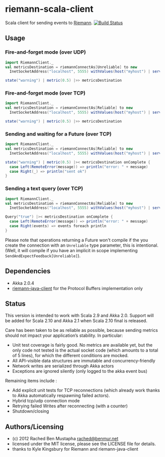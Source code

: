 # riemann-scala-client

Scala client for sending events to [Riemann](http://aphyr.github.com/riemann/). 
[![Build Status](https://api.travis-ci.org/benmur/riemann-scala-client.png)](https://travis-ci.org/benmur/riemann-scala-client/)
## Usage

### Fire-and-forget mode (over UDP)
```scala
import RiemannClient._
val metricsDestination = riemannConnectAs[Unreliable] to new
  InetSocketAddress("localhost", 5555) withValues(host("myhost") | service("myservice response time"))

state("warning") | metric(0.5) |>> metricsDestination
```

### Fire-and-forget mode (over TCP)
```scala
import RiemannClient._
val metricsDestination = riemannConnectAs[Reliable] to new
  InetSocketAddress("localhost", 5555) withValues(host("myhost") | service("myservice response time"))

state("warning") | metric(0.5) |>> metricsDestination
```

### Sending and waiting for a Future (over TCP)
```scala
import RiemannClient._
val metricsDestination = riemannConnectAs[Reliable] to new
  InetSocketAddress("localhost", 5555) withValues(host("myhost") | service("myservice response time"))

state("warning") | metric(0.5) |>< metricsDestination onComplete {
  case Left(RemoteError(message)) => println("error: " + message)
  case Right(_) => println("sent ok")
}
```

### Sending a text query (over TCP)
```scala
import RiemannClient._
val metricsDestination = riemannConnectAs[Reliable] to new
  InetSocketAddress("localhost", 5555) withValues(host("myhost") | service("myservice response time"))

Query("true") |>< metricsDestination onComplete {
  case Left(RemoteError(message)) => println("error: " + message)
  case Right(events) => events foreach println
}
```

Please note that operations returning a Future won't compile if the you create the connection with an `Unreliable` type parameter, this is intentional. (Well, it will compile if you have an implicit in scope implementing `SendAndExpectFeedback[Unreliable]`).

## Dependencies

- Akka 2.0.4
- [riemann-java-client](https://github.com/aphyr/riemann-java-client) for the Protocol Buffers implementation only

## Status

This version is intended to work with Scala 2.9 and Akka 2.0. Support will be added for Scala 2.10 and Akka 2.1 when Scala 2.10 final is released.

Care has been taken to be as reliable as possible, because sending metrics should not impact your application’s stability. In particular:
- Unit test coverage is fairly good. No metrics are available yet, but the only code not tested is the actual socket code (which amounts to a total of 5 lines), for which the different conditions are mocked.
- All API-visible data structures are immutable and concurrency-friendly
- Network writes are serialized through Akka actors
- Exceptions are ignored silently (only logged to the akka event bus)

Remaining items include :
- Add explicit unit tests for TCP reconnections (which already work thanks to Akka automatically respawning failed actors).
- Hybrid tcp/udp connection mode
- Retrying failed Writes after reconnecting (with a counter)
- Shutdown/closing

## Authors/Licensing

- (c) 2012 Rached Ben Mustapha <rached@benmur.net>
- licensed under the MIT license, please see the LICENSE file for details.
- thanks to Kyle Kingsbury for Riemann and riemann-java-client

